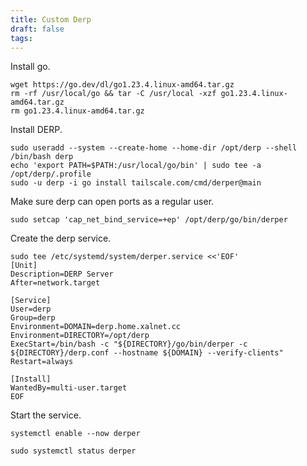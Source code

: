 ```yaml
---
title: Custom Derp
draft: false
tags:
---
```

Install go.

```
wget https://go.dev/dl/go1.23.4.linux-amd64.tar.gz
rm -rf /usr/local/go && tar -C /usr/local -xzf go1.23.4.linux-amd64.tar.gz
rm go1.23.4.linux-amd64.tar.gz
```

Install DERP.

```
sudo useradd --system --create-home --home-dir /opt/derp --shell /bin/bash derp
echo 'export PATH=$PATH:/usr/local/go/bin' | sudo tee -a /opt/derp/.profile
sudo -u derp -i go install tailscale.com/cmd/derper@main
```


Make sure derp can open ports as a regular user.

```
sudo setcap 'cap_net_bind_service=+ep' /opt/derp/go/bin/derper
```

Create the derp service.

```
sudo tee /etc/systemd/system/derper.service <<'EOF'
[Unit]
Description=DERP Server
After=network.target
 
[Service]
User=derp
Group=derp
Environment=DOMAIN=derp.home.xalnet.cc
Environment=DIRECTORY=/opt/derp
ExecStart=/bin/bash -c "${DIRECTORY}/go/bin/derper -c ${DIRECTORY}/derp.conf --hostname ${DOMAIN} --verify-clients"
Restart=always

[Install]
WantedBy=multi-user.target
EOF
```

Start the service.

```
systemctl enable --now derper
```

```
sudo systemctl status derper
```

